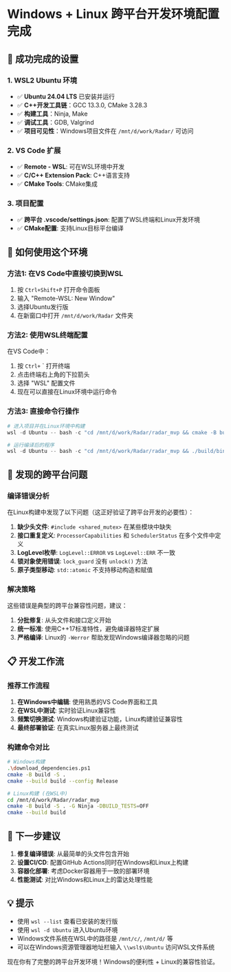 # Windows + Linux 跨平台开发环境配置完成

## 🎉 成功完成的设置

### 1. WSL2 Ubuntu 环境
- ✅ **Ubuntu 24.04 LTS** 已安装并运行
- ✅ **C++开发工具链**：GCC 13.3.0, CMake 3.28.3
- ✅ **构建工具**：Ninja, Make
- ✅ **调试工具**：GDB, Valgrind
- ✅ **项目可见性**：Windows项目文件在 `/mnt/d/work/Radar/` 可访问

### 2. VS Code 扩展
- ✅ **Remote - WSL**: 可在WSL环境中开发
- ✅ **C/C++ Extension Pack**: C++语言支持
- ✅ **CMake Tools**: CMake集成

### 3. 项目配置
- ✅ **跨平台 .vscode/settings.json**: 配置了WSL终端和Linux开发环境
- ✅ **CMake配置**: 支持Linux目标平台编译

## 🚀 如何使用这个环境

### 方法1: 在VS Code中直接切换到WSL
1. 按 `Ctrl+Shift+P` 打开命令面板
2. 输入 "Remote-WSL: New Window"
3. 选择Ubuntu发行版
4. 在新窗口中打开 `/mnt/d/work/Radar` 文件夹

### 方法2: 使用WSL终端配置
在VS Code中：
1. 按 `Ctrl+` ` 打开终端
2. 点击终端右上角的下拉箭头
3. 选择 "WSL" 配置文件
4. 现在可以直接在Linux环境中运行命令

### 方法3: 直接命令行操作
```powershell
# 进入项目并在Linux环境中构建
wsl -d Ubuntu -- bash -c "cd /mnt/d/work/Radar/radar_mvp && cmake -B build -S . -G Ninja -DBUILD_TESTS=OFF && cmake --build build"

# 运行编译后的程序
wsl -d Ubuntu -- bash -c "cd /mnt/d/work/Radar/radar_mvp && ./build/bin/radar_mvp"
```

## 🐛 发现的跨平台问题

### 编译错误分析
在Linux构建中发现了以下问题（这正好验证了跨平台开发的必要性）：

1. **缺少头文件**: `#include <shared_mutex>` 在某些模块中缺失
2. **接口重复定义**: `ProcessorCapabilities` 和 `SchedulerStatus` 在多个文件中定义
3. **LogLevel枚举**: `LogLevel::ERROR` vs `LogLevel::ERR` 不一致
4. **锁对象使用错误**: `lock_guard` 没有 `unlock()` 方法
5. **原子类型移动**: `std::atomic` 不支持移动构造和赋值

### 解决策略
这些错误是典型的跨平台兼容性问题，建议：
1. **分批修复**: 从头文件和接口定义开始
2. **统一标准**: 使用C++17标准特性，避免编译器特定扩展
3. **严格编译**: Linux的 `-Werror` 帮助发现Windows编译器忽略的问题

## 📋 开发工作流

### 推荐工作流程
1. **在Windows中编辑**: 使用熟悉的VS Code界面和工具
2. **在WSL中测试**: 实时验证Linux兼容性
3. **频繁切换测试**: Windows构建验证功能，Linux构建验证兼容性
4. **最终部署验证**: 在真实Linux服务器上最终测试

### 构建命令对比
```bash
# Windows构建
.\download_dependencies.ps1
cmake -B build -S .
cmake --build build --config Release

# Linux构建 (在WSL中)
cd /mnt/d/work/Radar/radar_mvp
cmake -B build -S . -G Ninja -DBUILD_TESTS=OFF
cmake --build build
```

## 🔧 下一步建议

1. **修复编译错误**: 从最简单的头文件包含开始
2. **设置CI/CD**: 配置GitHub Actions同时在Windows和Linux上构建
3. **容器化部署**: 考虑Docker容器用于一致的部署环境
4. **性能测试**: 对比Windows和Linux上的雷达处理性能

## 💡 提示

- 使用 `wsl --list` 查看已安装的发行版
- 使用 `wsl -d Ubuntu` 进入Ubuntu环境
- Windows文件系统在WSL中的路径是 `/mnt/c/`, `/mnt/d/` 等
- 可以在Windows资源管理器地址栏输入 `\\wsl$\Ubuntu` 访问WSL文件系统

现在你有了完整的跨平台开发环境！Windows的便利性 + Linux的兼容性验证。

